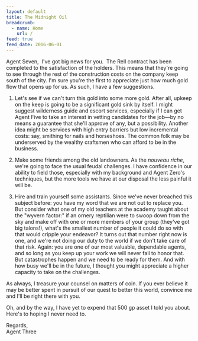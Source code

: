 ```yaml
---
layout: default
title: The Midnight Oil
breadcrumb:
  - name: Home
    url: /
feed: true
feed_date: 2016-06-01
---
```

Agent Seven,
​
I've got big news for you.
​
The Rell contract has been completed to the satisfaction of the holders. This means that they're going to see through the rest of the construction costs on the company keep south of the city. I'm sure you're the first to appreciate just how much gold flow that opens up for us. As such, I have a few suggestions.

1. Let's see if we can't turn this gold into some more gold. After all, upkeep on the keep is going to be a significant gold sink by itself. I might suggest wilderness guide and escort services, especially if I can get Agent Five to take an interest in vetting candidates for the job—by no means a guarantee that she'll approve of any, but a possibility. Another idea might be services with high entry barriers but low incremental costs: say, smithing for nails and horseshoes. The common folk may be underserved by the wealthy craftsmen who can afford to be in the business.

2. Make some friends among the old landowners. As the *nouveau riche*, we're going to face the usual feudal challenges. I have confidence in our ability to field those, especially with my background and Agent Zero's techniques, but the more tools we have at our disposal the less painful it will be.

3. Hire and train yourself some assistants. Since we've never breached this subject before: you have my word that we are not out to replace you. But consider what one of my old teachers at the academy taught about the "wyvern factor:" if an ornery reptilian were to swoop down from the sky and make off with one or more members of your group (they've got big talons!), what's the smallest number of people it could do so with that would cripple your endeavor? It turns out that number right now is one, and we're not doing our duty to the world if we don't take care of that risk. Again: you are one of our most valuable, dependable agents, and so long as you keep up your work we will never fail to honor that. But catastrophes happen and we need to be ready for them. And with how busy we'll be in the future, I thought you might appreciate a higher capacity to take on the challenges.

As always, I treasure your counsel on matters of coin. If you ever believe it may be better spent in pursuit of our quest to better this world, convince me and I'll be right there with you.

Oh, and by the way, I have yet to expend that 500 gp asset I told you about. Here's to hoping I never need to.

Regards,  
Agent Three
